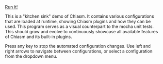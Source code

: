 [Run it!](http://curran.github.io/chiasm/kitchenSink)

This is a "kitchen sink" demo of Chiasm. It contains various configurations that are loaded at runtime, showing Chiasm plugins and how they can be used. This program serves as a visual counterpart to the mocha unit tests. This should grow and evolve to continuously showcase all available features of Chiasm and its built-in plugins.

Press any key to stop the automated configuration changes. Use left and right arrows to navigate between configurations, or select a configuration from the dropdown menu.
